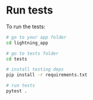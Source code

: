 # Run tests

To run the tests:

```bash
# go to your app folder
cd lightning_app

# go to tests folder
cd tests

# install testing deps
pip install -r requirements.txt

# run tests
pytest .
```
